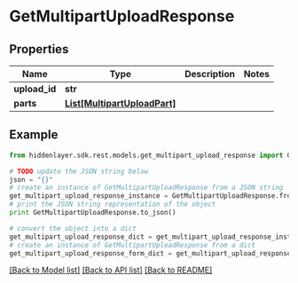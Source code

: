 # GetMultipartUploadResponse


## Properties

Name | Type | Description | Notes
------------ | ------------- | ------------- | -------------
**upload_id** | **str** |  | 
**parts** | [**List[MultipartUploadPart]**](MultipartUploadPart.md) |  | 

## Example

```python
from hiddenlayer.sdk.rest.models.get_multipart_upload_response import GetMultipartUploadResponse

# TODO update the JSON string below
json = "{}"
# create an instance of GetMultipartUploadResponse from a JSON string
get_multipart_upload_response_instance = GetMultipartUploadResponse.from_json(json)
# print the JSON string representation of the object
print GetMultipartUploadResponse.to_json()

# convert the object into a dict
get_multipart_upload_response_dict = get_multipart_upload_response_instance.to_dict()
# create an instance of GetMultipartUploadResponse from a dict
get_multipart_upload_response_form_dict = get_multipart_upload_response.from_dict(get_multipart_upload_response_dict)
```
[[Back to Model list]](../README.md#documentation-for-models) [[Back to API list]](../README.md#documentation-for-api-endpoints) [[Back to README]](../README.md)



